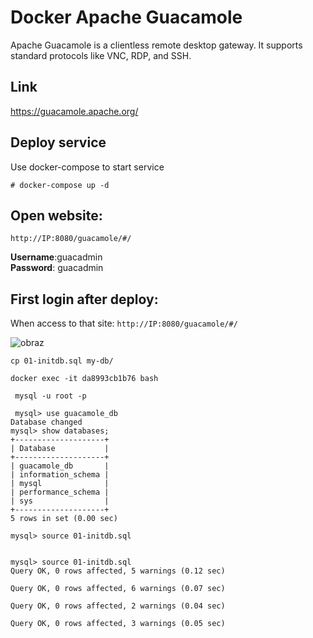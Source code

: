 # Docker Apache Guacamole

Apache Guacamole is a clientless remote desktop gateway. It supports standard protocols like VNC, RDP, and SSH.

## Link
https://guacamole.apache.org/

## Deploy service 
Use docker-compose to start service

```
# docker-compose up -d
```


## Open website:
```
http://IP:8080/guacamole/#/
```

**Username**:guacadmin  
**Password**: guacadmin  

## First login after deploy:

When access to that site: 
  ```http://IP:8080/guacamole/#/```

![obraz](https://user-images.githubusercontent.com/86531003/233181710-b6773e0d-70fa-4b49-a6fb-910b1f5246e1.png)


 

```cp 01-initdb.sql my-db/```

```docker exec -it da8993cb1b76 bash```

```
 mysql -u root -p
 
 mysql> use guacamole_db
Database changed
mysql> show databases;
+--------------------+
| Database           |
+--------------------+
| guacamole_db       |
| information_schema |
| mysql              |
| performance_schema |
| sys                |
+--------------------+
5 rows in set (0.00 sec)

mysql> source 01-initdb.sql


mysql> source 01-initdb.sql
Query OK, 0 rows affected, 5 warnings (0.12 sec)

Query OK, 0 rows affected, 6 warnings (0.07 sec)

Query OK, 0 rows affected, 2 warnings (0.04 sec)

Query OK, 0 rows affected, 3 warnings (0.05 sec)
````
